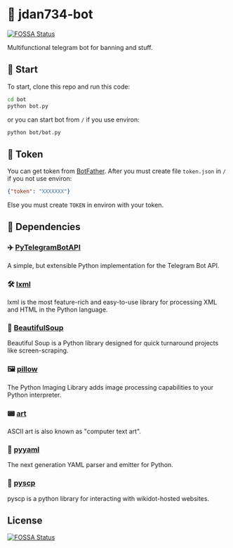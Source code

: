 # 🤖 jdan734-bot
[![FOSSA Status](https://app.fossa.com/api/projects/git%2Bgithub.com%2FjDan735%2Fjdan734-bot.svg?type=shield)](https://app.fossa.com/projects/git%2Bgithub.com%2FjDan735%2Fjdan734-bot?ref=badge_shield)

Multifunctional telegram bot for banning and stuff.

## 🚀 Start
To start, clone this repo and run this code:
```sh
cd bot
python bot.py
```
or you can start bot from `/` if you use environ:
```sh
python bot/bot.py
```

## 🔑 Token
You can get token from [BotFather](t.me/BotFather).
After you must create file `token.json` in `/` if you not use environ:
```json
{"token": "XXXXXXX"}
```
Else you must create `TOKEN` in environ with your token.

## 🔨 Dependencies
### ✈️ [PyTelegramBotAPI](https://github.com/eternnoir/pyTelegramBotAPI)
A simple, but extensible Python implementation for the Telegram Bot API.
### 🛠 [lxml](https://github.com/lxml/lxml)
lxml is the most feature-rich and easy-to-use library for processing XML and HTML in the Python language.
### 🍲 [BeautifulSoup](https://www.crummy.com/software/BeautifulSoup/)
Beautiful Soup is a Python library designed for quick turnaround projects like screen-scraping.
### 🖼 [pillow](https://github.com/python-pillow/Pillow)
The Python Imaging Library adds image processing capabilities to your Python interpreter.
### 📟 [art](https://github.com/sepandhaghighi/art)
ASCII art is also known as "computer text art".
### 📄 [pyyaml](https://github.com/yaml/pyyaml)
The next generation YAML parser and emitter for Python.
### 👻 [pyscp](https://github.com/anqxyr/pyscp)
pyscp is a python library for interacting with wikidot-hosted websites.


## License
[![FOSSA Status](https://app.fossa.com/api/projects/git%2Bgithub.com%2FjDan735%2Fjdan734-bot.svg?type=large)](https://app.fossa.com/projects/git%2Bgithub.com%2FjDan735%2Fjdan734-bot?ref=badge_large)